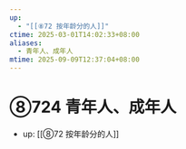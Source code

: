 ```yaml
---
up:
  - "[[⑧72 按年龄分的人]]"
ctime: 2025-03-01T14:02:33+08:00
aliases:
  - 青年人、成年人
mtime: 2025-09-09T12:37:04+08:00
---
```


# ⑧724 青年人、成年人

- up: [[⑧72 按年龄分的人]]
